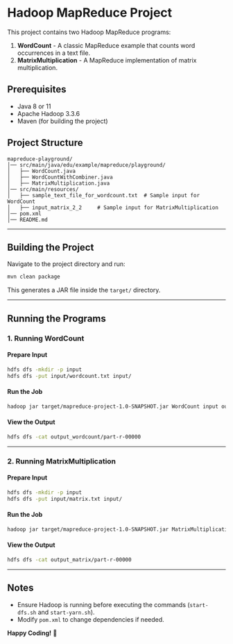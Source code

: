 # Hadoop MapReduce Project

This project contains two Hadoop MapReduce programs:

1. **WordCount** - A classic MapReduce example that counts word occurrences in a text file.
2. **MatrixMultiplication** - A MapReduce implementation of matrix multiplication.

## Prerequisites

- Java 8 or 11
- Apache Hadoop 3.3.6
- Maven (for building the project)

## Project Structure
```
mapreduce-playground/
│── src/main/java/edu/example/mapreduce/playground/
│   ├── WordCount.java
│   ├── WordCountWithCombiner.java
│   ├── MatrixMultiplication.java
│── src/main/resources/
│   ├── sample_text_file_for_wordcount.txt  # Sample input for WordCount
│   ├── input_matrix_2_2     # Sample input for MatrixMultiplication
│── pom.xml
│── README.md
```

---

## Building the Project

Navigate to the project directory and run:
```sh
mvn clean package
```
This generates a JAR file inside the `target/` directory.

---

## Running the Programs

### 1. Running **WordCount**
#### **Prepare Input**
```sh
hdfs dfs -mkdir -p input
hdfs dfs -put input/wordcount.txt input/
```
#### **Run the Job**
```sh
hadoop jar target/mapreduce-project-1.0-SNAPSHOT.jar WordCount input output_wordcount
```
#### **View the Output**
```sh
hdfs dfs -cat output_wordcount/part-r-00000
```

---

### 2. Running **MatrixMultiplication**
#### **Prepare Input**
```sh
hdfs dfs -mkdir -p input
hdfs dfs -put input/matrix.txt input/
```
#### **Run the Job**
```sh
hadoop jar target/mapreduce-project-1.0-SNAPSHOT.jar MatrixMultiplication input output_matrix
```
#### **View the Output**
```sh
hdfs dfs -cat output_matrix/part-r-00000
```

---

## Notes
- Ensure Hadoop is running before executing the commands (`start-dfs.sh` and `start-yarn.sh`).
- Modify `pom.xml` to change dependencies if needed.

**Happy Coding!** 🚀

